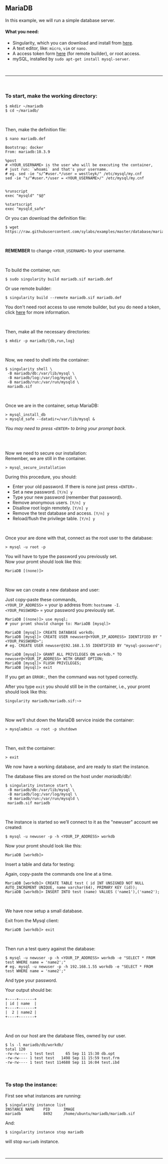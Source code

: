 ## MariaDB

In this example, we will run a simple database server.


#### What you need:
 - Singularity, which you can download and install from [here](https://github.com/sylabs/singularity).
 - A text editor, like: `micro`, `vim` or `nano`.
 - A access token form [here](https://cloud.sylabs.io/auth) (for remote builder), or root access.
 - mySQL, installed by `sudo apt-get install mysql-server`.
 
<br>

____

<br>


### To start, make the working directory:
```
$ mkdir ~/mariadb
$ cd ~/mariadb/
```

<br>

Then, make the definition file:

```
$ nano mariadb.def
```
```
Bootstrap: docker
From: mariadb:10.3.9

%post
# <YOUR_USERNAME> is the user who will be executing the container,
# just run: `whoami` and that's your username.
# eg. sed -ie "s/^#user.*/user = westleyk/" /etc/mysql/my.cnf
sed -ie "s/^#user.*/user = <YOUR_USERNAME>/" /etc/mysql/my.cnf


%runscript
exec "mysqld" "$@"

%startscript
exec "mysqld_safe"
```

Or you can download the definition file:

```
$ wget https://raw.githubusercontent.com/sylabs/examples/master/database/mariadb/mariadb.def
```

<br>

**REMEMBER** to change `<YOUR_USERNAME>` to your username.

<br>

To build the container, run:

```
$ sudo singularity build mariadb.sif mariadb.def
```

Or use remote builder:

```
$ singularity build --remote mariadb.sif mariadb.def
```

You don't need root access to use remote builder, but you do need a token, click [here](https://cloud.sylabs.io/auth) for more information.

<br>

Then, make all the necessary directories:

```
$ mkdir -p mariadb/{db,run,log}
```

<br>

Now, we need to shell into the container:

```
$ singularity shell \
 -B mariadb/db:/var/lib/mysql \
 -B mariadb/log:/var/log/mysql \
 -B mariadb/run:/var/run/mysqld \
 mariadb.sif
```

<br>

Once we are in the container, setup MariaDB:

```
> mysql_install_db
> mysqld_safe --datadir=/var/lib/mysql &
```
*You may need to press `<ENTER>` to bring your prompt back.*

<br>
<br>

Now we need to secure our installation:<br>
Remember, we are still in the container.

```
> mysql_secure_installation
```

During this procedure, you should:

 - Enter your old password. If there is none just press `<ENTER>` . 
 - Set a new password. `[Y/n] y`
 - Type your new password (remember that password).
 - Remove anonymous users. `[Y/n] y`
 - Disallow root login remotely. `[Y/n] y`
 - Remove the test database and access. `[Y/n] y`
 - Reload/flush the privilege table. `[Y/n] y`

<br>

Once your are done with that, connect as the root user to the database:

```
> mysql -u root -p
```
You will have to type the password you previously set.
<br>
Now your promt should look like this:
```
MariaDB [(none)]>
```

<br>

Now we can create a new database and user:

Just copy-paste these commands, <br>
`<YOUR_IP_ADDRESS>` = your ip address from: `hostname -I`. <br>
`<YOUR_PASSWORD>` = your password you previously set. <br>

```
MariaDB [(none)]> use mysql;
# your promt should change to: MariaDB [mysql]>

MariaDB [mysql]> CREATE DATABASE workdb;
MariaDB [mysql]> CREATE USER newuser@<YOUR_IP_ADDRESS> IDENTIFIED BY "<YOUR_PASSWORD>";
# eg. CREATE USER newuser@192.168.1.55 IDENTIFIED BY "mysql-password";

MariaDB [mysql]> GRANT ALL PRIVILEGES ON workdb.* TO newuser@<YOUR_IP_ADDRESS> WITH GRANT OPTION;
MariaDB [mysql]> FLUSH PRIVILEGES;
MariaDB [mysql]> exit
```
If you get an `ERROR:`, then the command was not typed correctly.

After you type `exit` you should still be in the container, i.e., your promt should look like this:
```
Singularity mariadb/mariadb.sif:~> 
```

<br>

Now we’ll shut down the MariaDB service inside the container:

```
> mysqladmin -u root -p shutdown
```

<br>


Then, exit the container:

```
> exit
```

We now have a working database, and are ready to start the instance.

The database files are stored on the host under <em>mariadb/db/</em>:
```
$ singularity instance start \
 -B mariadb/db:/var/lib/mysql \
 -B mariadb/log:/var/log/mysql \
 -B mariadb/run:/var/run/mysqld \
 mariadb.sif mariadb
```

<br>

The instance is started so we’ll connect to it as the "newuser" account we created:

```
$ mysql -u newuser -p -h <YOUR_IP_ADDRESS> workdb
```


Now your promt should look like this:

```
MariaDB [workdb]> 
```

Insert a table and data for testing:

Again, copy-paste the commands one line at a time.

```
MariaDB [workdb]> CREATE TABLE test ( id INT UNSIGNED NOT NULL AUTO_INCREMENT UNIQUE, name varchar(64), PRIMARY KEY (id));
MariaDB [workdb]> INSERT INTO test (name) VALUES ('name1'),('name2');
``` 

<br>

We have now setup a small database.

Exit from the Mysql client:

```
MariaDB [workdb]> exit
```

<br>

Then run a test query against the database:

```
$ mysql -u newuser -p -h <YOUR_IP_ADDRESS> workdb -e "SELECT * FROM test WHERE name = 'name2';"
# eg. mysql -u newuser -p -h 192.168.1.55 workdb -e "SELECT * FROM test WHERE name = 'name2';"
```
And type your password.


Your output should be:
```
+----+-------+
| id | name  |
+----+-------+
|  2 | name2 |
+----+-------+
```

<br>

And on our host are the database files, owned by our user.
```
$ ls -l mariadb/db/workdb/
total 120
-rw-rw---- 1 test test     65 Sep 11 15:30 db.opt
-rw-rw---- 1 test test   1498 Sep 11 15:59 test.frm
-rw-rw---- 1 test test 114688 Sep 11 16:04 test.ibd
```

<br>

### To stop the instance:

First see what instances are running:
```
$ singularity instance list
INSTANCE NAME    PID      IMAGE
mariadb          8492     /home/ubuntu/mariadb/mariadb.sif
```
And:
```
$ singularity instance stop mariadb
```
will stop `mariadb` instance.


<br>

___

<br>
